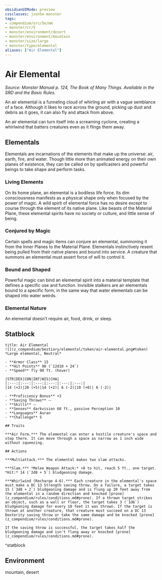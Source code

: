 ```yaml
---
obsidianUIMode: preview
cssclasses: json5e-monster
tags:
- compendium/src/5e/mm
- monster/cr/5
- monster/environment/desert
- monster/environment/mountain
- monster/size/large
- monster/type/elemental
aliases: ["Air Elemental"]
---
```

# Air Elemental
*Source: Monster Manual p. 124, The Book of Many Things. Available in the SRD and the Basic Rules.*  

An air elemental is a funneling cloud of whirling air with a vague semblance of a face. Although it likes to race across the ground, picking up dust and debris as it goes, it can also fly and attack from above.

An air elemental can turn itself into a screaming cyclone, creating a whirlwind that batters creatures even as it flings them away.

## Elementals

Elementals are incarnations of the elements that make up the universe: air, earth, fire, and water. Though little more than animated energy on their own planes of existence, they can be called on by spellcasters and powerful beings to take shape and perform tasks.

### Living Elements

On its home plane, an elemental is a bodiless life force. Its dim consciousness manifests as a physical shape only when focused by the power of magic. A wild spirit of elemental force has no desire except to course through the element of its native plane. Like beasts of the Material Plane, these elemental spirits have no society or culture, and little sense of being.

### Conjured by Magic

Certain spells and magic items can conjure an elemental, summoning it from the Inner Planes to the Material Plane. Elementals instinctively resent being pulled from their native planes and bound into service. A creature that summons an elemental must assert force of will to control it.

### Bound and Shaped

Powerful magic can bind an elemental spirit into a material template that defines a specific use and function. Invisible stalkers are air elementals bound to a specific form, in the same way that water elementals can be shaped into water weirds.

### Elemental Nature

An elemental doesn't require air, food, drink, or sleep.

## Statblock

```ad-statblock
title: Air Elemental
![](z_compendium/bestiary/elemental/token/air-elemental.png#token)
*Large elemental, Neutral*

- **Armor Class** 15 
- **Hit Points** 90 (`12d10 + 24`)
- **Speed** fly 90 ft. (hover)

|STR|DEX|CON|INT|WIS|CHA|
|:---:|:---:|:---:|:---:|:---:|:---:|
|14 (+2)|20 (+5)|14 (+2)| 6 (-2)|10 (+0)| 6 (-2)|

- **Proficiency Bonus** +3
- **Saving Throws** ⏤
- **Skills** ⏤
- **Senses** darkvision 60 ft., passive Perception 10
- **Languages** Auran
- **Challenge** 5

## Traits

***Air Form.*** The elemental can enter a hostile creature's space and stop there. It can move through a space as narrow as 1 inch wide without squeezing.

## Actions

***Multiattack.*** The elemental makes two slam attacks.

***Slam.*** *Melee Weapon Attack:* +8 to hit, reach 5 ft., one target. *Hit:* 14 (`2d8 + 5`) bludgeoning damage.

***Whirlwind (Recharge 4-6).*** Each creature in the elemental's space must make a DC 13 Strength saving throw. On a failure, a target takes 15 (`3d8 + 2`) bludgeoning damage and is flung up 20 feet away from the elemental in a random direction and knocked [prone](z_compendium/rules/conditions.md#prone). If a thrown target strikes an object, such as a wall or floor, the target takes 3 (`1d6`) bludgeoning damage for every 10 feet it was thrown. If the target is thrown at another creature, that creature must succeed on a DC 13 Dexterity saving throw or take the same damage and be knocked [prone](z_compendium/rules/conditions.md#prone).

If the saving throw is successful, the target takes half the bludgeoning damage and isn't flung away or knocked [prone](z_compendium/rules/conditions.md#prone).
```
^statblock

## Environment

mountain, desert